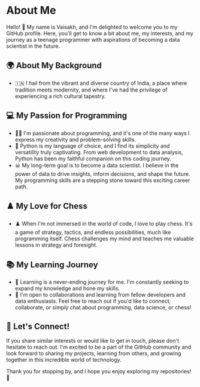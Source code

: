 # About Me

Hello! 👋 My name is Vaisakh, and I'm delighted to welcome you to my GitHub profile. Here, you'll get to know a bit about me, my interests, and my journey as a teenage programmer with aspirations of becoming a data scientist in the future.

## 🌍 About My Background

- 🇮🇳 I hail from the vibrant and diverse country of India, a place where tradition meets modernity, and where I've had the privilege of experiencing a rich cultural tapestry.

## 💻 My Passion for Programming

- 👨‍💻 I'm passionate about programming, and it's one of the many ways I express my creativity and problem-solving skills.
- 🐍 Python is my language of choice, and I find its simplicity and versatility truly captivating. From web development to data analysis, Python has been my faithful companion on this coding journey.
- 📊 My long-term goal is to become a data scientist. I believe in the power of data to drive insights, inform decisions, and shape the future. My programming skills are a stepping stone toward this exciting career path.

## ♟️ My Love for Chess

- ♟️ When I'm not immersed in the world of code, I love to play chess. It's a game of strategy, tactics, and endless possibilities, much like programming itself. Chess challenges my mind and teaches me valuable lessons in strategy and foresight.

## 📚 My Learning Journey

- 🧠 Learning is a never-ending journey for me. I'm constantly seeking to expand my knowledge and hone my skills.
- 🤝 I'm open to collaborations and learning from fellow developers and data enthusiasts. Feel free to reach out if you'd like to connect, collaborate, or simply chat about programming, data science, or chess!

## 🚀 Let's Connect!

If you share similar interests or would like to get in touch, please don't hesitate to reach out. I'm excited to be a part of the GitHub community and look forward to sharing my projects, learning from others, and growing together in this incredible world of technology.

Thank you for stopping by, and I hope you enjoy exploring my repositories! 🌟
